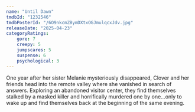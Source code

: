 ```yaml
---
name: "Until Dawn"
tmdbId: "1232546"
tmdbPosterId: "/6O9nkcmZBymDXtxOGJmulqcxJdv.jpg"
releaseDate: "2025-04-23"
categoryRatings:
    gore: 7
    creepy: 5
    jumpscares: 5
    suspense: 6
    psychological: 3
---
```

One year after her sister Melanie mysteriously disappeared, Clover and her friends head into the remote valley where she vanished in search of answers. Exploring an abandoned visitor center, they find themselves stalked by a masked killer and horrifically murdered one by one...only to wake up and find themselves back at the beginning of the same evening.
